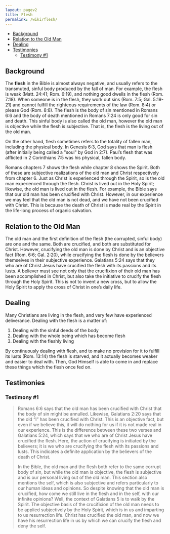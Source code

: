 ```yaml
---
layout: pagev2
title: Flesh
permalink: /wiki/flesh/
---
```

- [Background](#background)
- [Relation to the Old Man](#relation-to-the-old-man)
- [Dealing](#dealing)
- [Testimonies](#testimonies)
  - [Testimony #1](#testimony-1)

## Background

The **flesh** in the Bible is almost always negative, and usually refers to the transmuted, sinful body produced by the fall of man. For example, the flesh is weak (Matt. 24:41; Rom. 6:19), and nothing good dwells in the flesh (Rom. 7:18). When someone is in the flesh, they work out sins (Rom. 7:5; Gal. 5:19-21) and cannot fulfill the righteous requirements of the law (Rom. 8:4) or please God (Rom. 8:8). The flesh is the body of sin mentioned in Romans 6:6 and the body of death mentioned in Romans 7:24 is only good for sin and death. This sinful body is also called the old man, however the old man is objective while the flesh is subjective. That is, the flesh is the living out of the old man. 

On the other hand, flesh sometimes refers to the totality of fallen man, including the physical body. In Genesis 6:3, God says that man is flesh (after initially being called a "soul" by God in 2:7). Paul’s flesh that was afflicted in 2 Corinthians 7:5 was his physical, fallen body.

Romans chapters 7 shows the flesh while chapter 8 shows the Spirit. Both of these are subjective realizations of the old man and Christ respectively from chapter 6. Just as Christ is experienced through the Spirit, so is the old man experienced through the flesh. Christ is lived out in the Holy Spirit; likewise, the old man is lived out in the flesh. For example, the Bible says that our old man has been crucified with Christ. However, in our experience we may feel that the old man is not dead, and we have not been crucified with Christ. This is because the death of Christ is made real by the Spirit in the life-long process of organic salvation.

## Relation to the Old Man

The old man and the first definition of the flesh (the corrupted, sinful body) are one and the same. Both are crucified, and both are substituted for Christ. However, crucifying the old man is done by Christ and is an objective fact (Rom. 6:6; Gal. 2:20), while crucifying the flesh is done by the believers themselves in their subjective experience. Galatians 5:24 says that they who are of Christ Jesus have crucified the flesh with its passions and its lusts. A believer must see not only that the crucifixion of their old man has been accomplished in Christ, but also take the initiative to crucify the flesh through the Holy Spirit. This is not to invent a new cross, but to allow the Holy Spirit to apply the cross of Christ in one’s daily life. 

## Dealing

Many Christians are living in the flesh, and very few have experienced deliverance. Dealing with the flesh is a matter of:

1. Dealing with the sinful deeds of the body
2. Dealing with the whole being which has become flesh
3. Dealing with the fleshly living

By continuously dealing with flesh, and to make no provision for it to fulfill its lusts (Rom. 13:14) the flesh is starved, and it actually becomes weaker and easier to deal with. Then, God Himself is able to come in and replace these things which the flesh once fed on.

## Testimonies

### Testimony #1

> Romans 6:6 says that the old man has been crucified with Christ that the body of sin might be annulled. Likewise, Galatians 2:20 says that the old “I” has been crucified with Christ. This is an objective fact, but even if we believe this, it will do nothing for us if it is not made real in our experience. This is the difference between these two verses and Galatians 5:24, which says that we who are of Christ Jesus have crucified the flesh. Here, the action of crucifying is initiated by the believers; it is we who are crucifying the flesh with its passions and lusts. This indicates a definite application by the believers of the death of Christ.
>
>In the Bible, the old man and the flesh both refer to the same corrupt body of sin, but while the old man is objective, the flesh is subjective and is our personal living out of the old man. This section also mentions the self, which is also subjective and refers particularly to our human ideas and opinions. So despite knowing that the old man is crucified, how come we still live in the flesh and in the self, with our infinite opinions? Well, the context of Galatians 5 is to walk by the Spirit. The objective basis of the crucifixion of the old man needs to be applied subjectively by the Holy Spirit, which is in us and imparting to us resurrection life. Christ has crucified the old man, and now we have his resurrection life in us by which we can crucify the flesh and deny the self. 